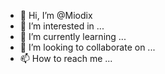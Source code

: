 - 👋 Hi, I’m @Miodix
- 👀 I’m interested in ...
- 🌱 I’m currently learning ...
- 💞️ I’m looking to collaborate on ...
- 📫 How to reach me ...

<!---
Miodix/Miodix is a ✨ special ✨ repository because its `README.md` (this file) appears on your GitHub profile.
You can click the Preview link to take a look at your changes.
--->
